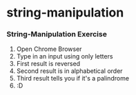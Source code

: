 # string-manipulation

### String-Manipulation Exercise

1. Open Chrome Browser
2. Type in an input using only letters
3. First result is reversed
4. Second result is in alphabetical order
5. Third result tells you if it's a palindrome
6. :D